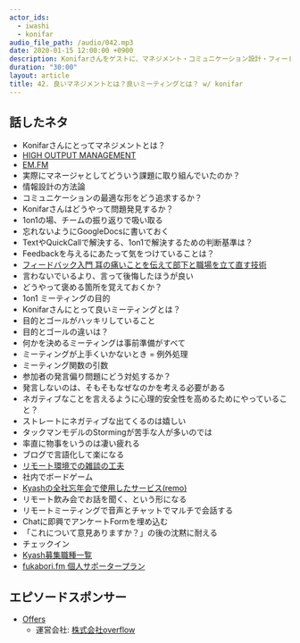 ```yaml
---
actor_ids:
  - iwashi
  - konifar
audio_file_path: /audio/042.mp3
date: 2020-01-15 12:00:00 +0900
description: Konifarさんをゲストに、マネジメント・コミュニケーション設計・フィードバックプラクティス・ミーティングなどについて語っていただいたエピソードです。
duration: "30:00"
layout: article
title: 42. 良いマネジメントとは？良いミーティングとは？ w/ konifar
---
```


## 話したネタ

- Konifarさんにとってマネジメントとは？
- [HIGH OUTPUT MANAGEMENT](https://amzn.to/3iiEdkP)
- [EM.FM](https://anchor.fm/em-fm)
- 実際にマネージャとしてどういう課題に取り組んでいたのか？
- 情報設計の方法論
- コミュニケーションの最適な形をどう追求するか？
- Konifarさんはどうやって問題発見するか？
- 1on1の場、チームの振り返りで吸い取る
- 忘れないようにGoogleDocsに書いておく
- TextやQuickCallで解決する、1on1で解決するための判断基準は？
- Feedbackを与えるにあたって気をつけていることは？
- [フィードバック入門 耳の痛いことを伝えて部下と職場を立て直す技術](https://amzn.to/39C5daW)
- 言わないでいるより、言って後悔したほうが良い
- どうやって褒める箇所を覚えておくか？
- 1on1 ミーティングの目的
- Konifarさんにとって良いミーティングとは？
- 目的とゴールがハッキリしていること
- 目的とゴールの違いは？
- 何かを決めるミーティングは事前準備がすべて
- ミーティングが上手くいかないとき = 例外処理
- ミーティング関数の引数
- 参加者の発言偏り問題にどう対処するか？
- 発言しないのは、そもそもなぜなのかを考える必要がある
- ネガティブなことを言えるように心理的安全性を高めるためにやっていること？
- ストレートにネガティブな出てくるのは嬉しい
- タックマンモデルのStormingが苦手な人が多いのでは
- 率直に物事をいうのは凄い疲れる
- ブログで言語化して楽になる
- [リモート環境での雑談の工夫](https://konifar-zatsu.hatenadiary.jp/entry/2020/12/22/223122)
- 社内でボードゲーム
- [Kyashの全社忘年会で使用したサービス(remo)](Kyashの全社忘年会で使用したサービスremo)
- リモート飲み会でお話を聞く、という形になる
- リモートミーティングで音声とチャットでマルチで会話する
- Chatに即興でアンケートFormを埋め込む
- 「これについて意見ありますか？」の後の沈黙に耐える
- チェックイン
- [Kyash募集職種一覧](https://open.talentio.com/1/c/kyash/requisitions/232)
- [fukabori.fm 個人サポータープラン](https://www.patreon.com/fukabori)

## エピソードスポンサー

- [Offers](https://offers.jp/) 
  -  運営会社: [株式会社overflow](https://overflow.co.jp/)

